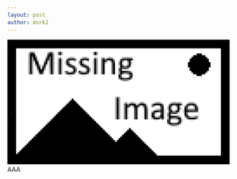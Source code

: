```yaml
---
layout: post
author: dork2
---
```

<img src="/assets/missing_image.png" alt="image" class="img-fluid"/>
<br>
AAA
